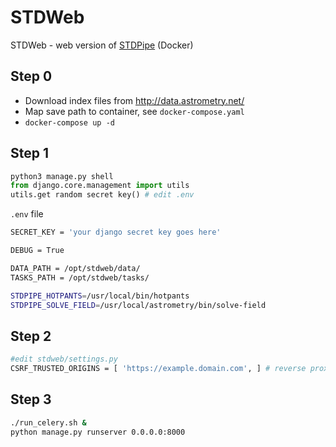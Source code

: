 # STDWeb

STDWeb - web version of [STDPipe](https://github.com/karpov-sv/stdpipe) (Docker)

## Step 0

- Download index files from http://data.astrometry.net/
- Map save path to container, see `docker-compose.yaml`
- `docker-compose up -d`

## Step 1
```python
python3 manage.py shell
from django.core.management import utils
utils.get random secret key() # edit .env
```

`.env` file
```bash
SECRET_KEY = 'your django secret key goes here'

DEBUG = True

DATA_PATH = /opt/stdweb/data/
TASKS_PATH = /opt/stdweb/tasks/

STDPIPE_HOTPANTS=/usr/local/bin/hotpants
STDPIPE_SOLVE_FIELD=/usr/local/astrometry/bin/solve-field
```
## Step 2
```bash
#edit stdweb/settings.py
CSRF_TRUSTED_ORIGINS = [ 'https://example.domain.com', ] # reverse proxy 
```

## Step 3
```bash
./run_celery.sh &
python manage.py runserver 0.0.0.0:8000
```
